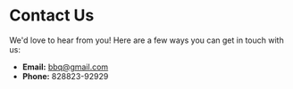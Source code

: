 # Contact Us

We'd love to hear from you! Here are a few ways you can get in touch with us:

- **Email:** bbq@gmail.com
- **Phone:** 828823-92929
